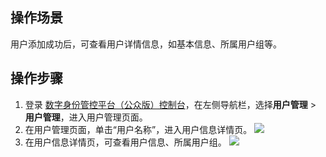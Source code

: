 ## 操作场景
用户添加成功后，可查看用户详情信息，如基本信息、所属用户组等。

## 操作步骤

1. 登录 [数字身份管控平台（公众版）控制台](https://console.cloud.tencent.com/ciam)，在左侧导航栏，选择**用户管理** > **用户管理**，进入用户管理页面。
2. 在用户管理页面，单击“用户名称”，进入用户信息详情页。
![](https://main.qcloudimg.com/raw/b8a7b37543ba82d8a79db92a66b22673.png)
3. 在用户信息详情页，可查看用户信息、所属用户组。
![](https://main.qcloudimg.com/raw/8ec148288e742d5658f17b97b675794b.png)
